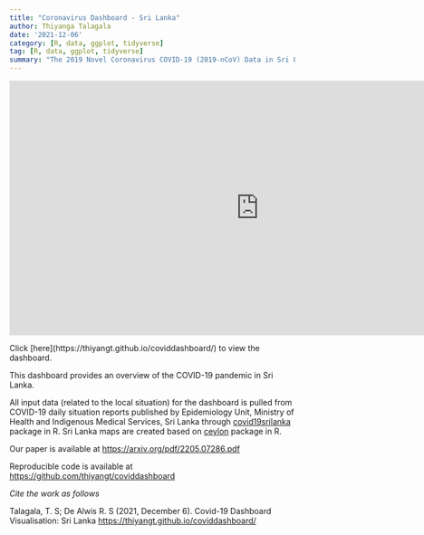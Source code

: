```yaml
---
title: "Coronavirus Dashboard - Sri Lanka"
author: Thiyanga Talagala
date: '2021-12-06'
category: [R, data, ggplot, tidyverse]
tag: [R, data, ggplot, tidyverse]
summary: "The 2019 Novel Coronavirus COVID-19 (2019-nCoV) Data in Sri Lanka"
---
```





<iframe width="880" height="450" src="https://www.youtube.com/embed/fHypdnkr4_c" title="YouTube video player" frameborder="0" allow="accelerometer; autoplay; clipboard-write; encrypted-media; gyroscope; picture-in-picture" allowfullscreen></iframe>

>
<div class="alert alert-info">
  <strong></strong> Click [here](https://thiyangt.github.io/coviddashboard/) to view the dashboard.
</div>




This dashboard provides an overview of the COVID-19 pandemic in Sri Lanka. 

All input data (related to the local situation) for the dashboard is pulled from COVID-19 daily situation reports published by Epidemiology Unit, Ministry of Health and Indigenous Medical Services, Sri Lanka through [covid19srilanka](https://github.com/thiyangt/covid19srilanka) package in R. Sri Lanka maps are created based on [ceylon](https://github.com/thiyangt/ceylon) package in R.

Our paper is available at https://arxiv.org/pdf/2205.07286.pdf



Reproducible code is available at https://github.com/thiyangt/coviddashboard

*Cite the work as follows*

Talagala, T. S; De Alwis R. S (2021, December 6). Covid-19 Dashboard Visualisation: Sri Lanka https://thiyangt.github.io/coviddashboard/
